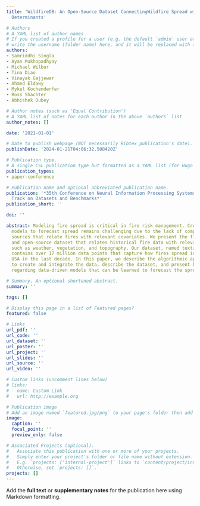 ```yaml
---
title: 'WildfireDB: An Open-Source Dataset ConnectingWildfire Spread with Relevant
  Determinants'

# Authors
# A YAML list of author names
# If you created a profile for a user (e.g. the default `admin` user at `content/authors/admin/`), 
# write the username (folder name) here, and it will be replaced with their full name and linked to their profile.
authors:
- Samriddhi Singla
- Ayan Mukhopadhyay
- Michael Wilbur
- Tina Diao
- Vinayak Gajjewar
- Ahmed Eldawy
- Mykel Kochenderfer
- Ross Shachter
- Abhishek Dubey

# Author notes (such as 'Equal Contribution')
# A YAML list of notes for each author in the above `authors` list
author_notes: []

date: '2021-01-01'

# Date to publish webpage (NOT necessarily Bibtex publication's date).
publishDate: '2024-01-21T04:06:32.508420Z'

# Publication type.
# A single CSL publication type but formatted as a YAML list (for Hugo requirements).
publication_types:
- paper-conference

# Publication name and optional abbreviated publication name.
publication: '*35th Conference on Neural Information Processing Systems (NeurIPS 2021)
  Track on Datasets and Benchmarks*'
publication_short: ''

doi: ''

abstract: Modeling fire spread is critical in fire risk management. Creating data-driven
  models to forecast spread remains challenging due to the lack of comprehensive data
  sources that relate fires with relevant covariates. We present the first comprehensive
  and open-source dataset that relates historical fire data with relevant covariates
  such as weather, vegetation, and topography. Our dataset, named textitWildfireDB,
  contains over 17 million data points that capture how fires spread in the continental
  USA in the last decade. In this paper, we describe the algorithmic approach used
  to create and integrate the data, describe the dataset, and present benchmark results
  regarding data-driven models that can be learned to forecast the spread of wildfires.

# Summary. An optional shortened abstract.
summary: ''

tags: []

# Display this page in a list of Featured pages?
featured: false

# Links
url_pdf: ''
url_code: ''
url_dataset: ''
url_poster: ''
url_project: ''
url_slides: ''
url_source: ''
url_video: ''

# Custom links (uncomment lines below)
# links:
# - name: Custom Link
#   url: http://example.org

# Publication image
# Add an image named `featured.jpg/png` to your page's folder then add a caption below.
image:
  caption: ''
  focal_point: ''
  preview_only: false

# Associated Projects (optional).
#   Associate this publication with one or more of your projects.
#   Simply enter your project's folder or file name without extension.
#   E.g. `projects: ['internal-project']` links to `content/project/internal-project/index.md`.
#   Otherwise, set `projects: []`.
projects: []
---
```


Add the **full text** or **supplementary notes** for the publication here using Markdown formatting.
